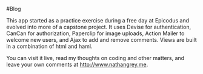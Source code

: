 #Blog

This app started as a practice exercise during a free day at Epicodus and evolved into more of a capstone project. It uses Devise for authentication, CanCan for authorization, Paperclip for image uploads, Action Mailer to welcome new users, and Ajax to add and remove comments. Views are built in a combination of html and haml.

You can visit it live, read my thoughts on coding and other matters, and leave your own comments at http://www.nathangrey.me.
